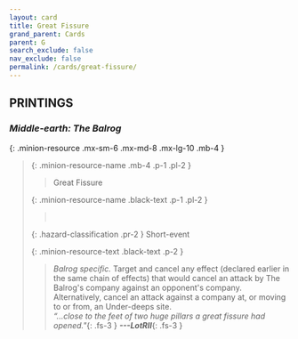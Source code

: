 ```yaml
---
layout: card
title: Great Fissure
grand_parent: Cards
parent: G
search_exclude: false
nav_exclude: false
permalink: /cards/great-fissure/
---
```


## PRINTINGS


### _Middle-earth: The Balrog_

{: .minion-resource .mx-sm-6 .mx-md-8 .mx-lg-10 .mb-4 }
> {: .minion-resource-name .mb-4 .p-1 .pl-2 }
> > <div class="hazard-mp"></div>
> > <div class="card-name">Great Fissure</div>
>
> {: .minion-resource-name .black-text .p-1 .pl-2 }
> > &nbsp;
>
> {: .hazard-classification .pr-2 }
> Short-event
>
> {: .minion-resource-text .black-text .p-2 }
> > _Balrog specific._ Target and cancel any effect (declared earlier in the same chain of effects) that would cancel an attack by The Balrog's company against an opponent's company. Alternatively, cancel an attack against a company at, or moving to or from, an Under-deeps site. <br>_“...close to the feet of two huge pillars a great fissure had opened."_{: .fs-3 } ***---&#65279;LotRII***{: .fs-3 } 
> 
